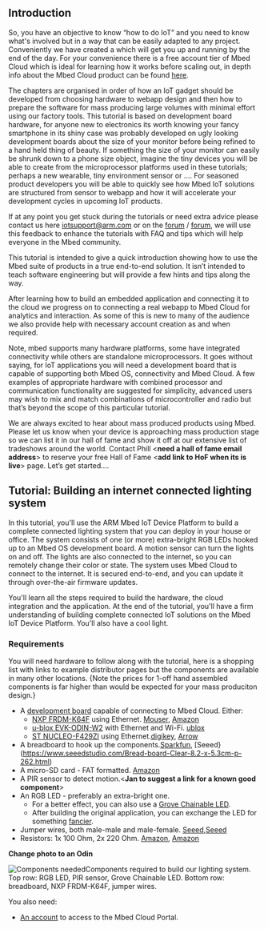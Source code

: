 ## Introduction
So, you have an objective to know “how to do IoT” and you need to know what's involved but in a way that can be easily adapted to any project.  Conveniently we have created a which will get you up and running by the end of the day.  For your convenience there is a free account tier of Mbed Cloud which is ideal for learning how it works before scaling out, in depth info about the Mbed Cloud product can be found [here](https://cloud.mbed.com/).

The chapters are organised in order of how an IoT gadget should be developed from choosing hardware to webapp design and then how to prepare the software for mass producing large volumes with minimal effort using our factory tools.
This tutorial is based on development board hardware, for anyone new to electronics its worth knowing your fancy smartphone in its shiny case was probably developed on ugly looking development boards about the size of your monitor before being refined to a hand held thing of beauty.  If something the size of your monitor can easily be shrunk down to a phone size object, imagine the tiny devices you will be able to create from the microprocessor platforms used in these tutorials; perhaps a new wearable, tiny environment sensor or ….  For seasoned product developers you will be able to quickly see how Mbed IoT solutions are structured from sensor to webapp and how it will accelerate your development cycles in upcoming IoT products.

If at any point you get stuck during the tutorials or need extra advice please contact us here iotsupport@arm.com or on the [forum](https://os.mbed.com/forum/) / [forum](https://forums.mbed.com/), we will use this feedback to enhance the tutorials with FAQ and tips which will help everyone in the Mbed community.

This tutorial is intended to give a quick introduction showing how to use the Mbed suite of products in a true end-to-end solution.  It isn’t intended to teach software engineering but will provide a few hints and tips along the way.

After learning how to build an embedded application and connecting it to the cloud we progress on to connecting a real webapp to Mbed Cloud for analytics and interaction.  As some of this is new to many of the audience we also provide help with necessary account creation as and when required.

Note, mbed supports many hardware platforms, some have integrated connectivity while others are standalone microprocessors. It goes without saying, for IoT applications you will need a development board that is capable of supporting both Mbed OS, connectivity and Mbed Cloud.  A few examples of appropriate hardware with combined processor and communication functionality are suggested for simplicity, advanced users may wish to mix and match combinations of microcontroller and radio but that’s beyond the scope of this particular tutorial.

We are always excited to hear about mass produced products using Mbed.  Please let us know when your device is approaching mass production stage so we can list it in our hall of fame and show it off at our extensive list of tradeshows around the world.  Contact Phill <__need a hall of fame email address__> to reserve your free Hall of Fame <__add link to HoF when its is live__> page.  Let’s get started….

## Tutorial: Building an internet connected lighting system
In this tutorial, you'll use the ARM Mbed IoT Device Platform to build a complete connected lighting system that you can deploy in your house or office. The system consists of one (or more) extra-bright RGB LEDs hooked up to an Mbed OS development board. A motion sensor can turn the lights on and off. The lights are also connected to the internet, so you can remotely change their color or state. The system uses Mbed Cloud to connect to the internet. It is secured end-to-end, and you can update it through over-the-air firmware updates.

You'll learn all the steps required to build the hardware, the cloud integration and the application. At the end of the tutorial, you'll have a firm understanding of building complete connected IoT solutions on the Mbed IoT Device Platform. You'll also have a cool light.

### Requirements
You will need hardware to follow along with the tutorial, here is a shopping list with  links to example distributor pages but the components are available in many other locations.  {Note the prices for 1-off hand assembled components is far higher than would be expected for your mass produciton design.}

 

* A [development board](https://developer.mbed.org/platforms/?software=16) capable of connecting to Mbed Cloud. Either:
    * [NXP FRDM-K64F](https://developer.mbed.org/platforms/FRDM-K64F/) using Ethernet. [Mouser](https://www.mouser.co.uk/ProductDetail/NXP-Freescale/FRDM-K64F?qs=sGAEpiMZZMtp5ziQ9mm%252bAhVeZ5z3voaQiWi991fCKtk=),  [Amazon](https://www.amazon.com/s/ref=nb_sb_noss_2?url=search-alias%3Daps&field-keywords=k64f)
    * [u-blox EVK-ODIN-W2](https://developer.mbed.org/platforms/ublox-EVK-ODIN-W2/) with Ethernet and Wi-Fi. [ublox](https://www.u-blox.com/en/product/evk-odin-w2)
    * [ST NUCLEO-F429ZI](https://developer.mbed.org/platforms/ST-NUCLEO-F429ZI) using Ethernet.[digikey](https://www.digikey.co.uk/product-detail/en/stmicroelectronics/NUCLEO-F429ZI/497-16280-ND/5806777), [Arrow](https://www.arrow.com/en/products/nucleo-f429zi/stmicroelectronics)
* A breadboard to hook up the components.[Sparkfun](https://www.sparkfun.com/products/12002), [Seeed}(https://www.seeedstudio.com/Bread-board-Clear-8.2-x-5.3cm-p-262.html)
* A micro-SD card - FAT formatted. [Amazon](https://www.amazon.co.uk/Kingston-Class10-microSDHCUHS-I-microSDHCto-Included/dp/B0162YQEIE/ref=sr_1_1?s=electronics-accessories&ie=UTF8&qid=1520423172&sr=1-1&keywords=micro+sd+card)
* A PIR sensor to detect motion.<__Jan to suggest a link for a known good component__>
* An RGB LED - preferably an extra-bright one.
    * For a better effect, you can also use a [Grove Chainable LED](http://wiki.seeed.cc/Grove-Chainable_RGB_LED/).
    * After building the original application, you can exchange the LED for something [fancier](https://www.adafruit.com/product/1138).
* Jumper wires, both male-male and male-female. [Seeed](https://www.seeedstudio.com/1-pin-dual-female-jumper-wire-100mm-50pcs-pack-p-260.html),[Seeed](https://www.seeedstudio.com/Breadboard-Jumper-Wire-Pack%28241mm-200mm-160mm-117mm%29-p-234.html)
* Resistors: 1x 100 Ohm, 2x 220 Ohm. [Amazon](https://www.amazon.co.uk/Carbon-Resistor-0-25w-100-100R/dp/B004S12JLK/ref=sr_1_3?ie=UTF8&qid=1520430420&sr=8-3&keywords=100+ohm&dpID=31Dmlw9MiuL&preST=_SY300_QL70_&dpSrc=srch), [Amazon](https://www.amazon.co.uk/Sonline-Through-Hole-Carbon-Resistors/dp/B00X9HRKKY/ref=sr_1_3?s=electronics&ie=UTF8&qid=1520430454&sr=1-3&keywords=220+ohm)

__Change photo to an Odin__

<span class="images">![Components needed](https://s3-us-west-2.amazonaws.com/cloud-docs-images/lights2.png)<span>Components required to build our lighting system. Top row: RGB LED, PIR sensor, Grove Chainable LED. Bottom row: breadboard, NXP FRDM-K64F, jumper wires.</span></span>

You also need:

* [An account](https://portal.us-east-1.mbedcloud.com) to access to the Mbed Cloud Portal.
